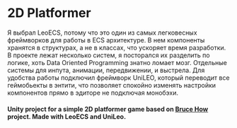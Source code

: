 # 2D Platformer

Я выбрал LeoECS, потому что это один из самых легковесных фреймворков для работы в ECS архитектуре. В нем компоненты хранятся в структурах, а не в классах, что ускоряет время разработки.
В проекте лежат несколько систем, я посторался их разделить по логике, хоть Data Oriented Programming знатно ломает мозг. Отдельные системы для инпута, анимации, передвижении, и выстрела.
Для удобства работы подключил фреймворк UniLEO, который переводит все геймобьекты в энтити, что позволяет спокойно изменять настройки компонентов прямо в эдиторе не подключая монобэхи.


#### Unity project for a simple 2D platformer game based on [Bruce How](https://github.com/brucehow) project. Made with LeoECS and UniLeo.


